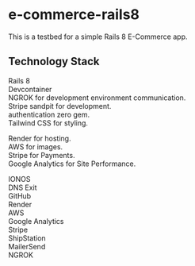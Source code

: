 # e-commerce-rails8
This is a testbed for a  simple Rails 8 E-Commerce app.

## Technology Stack

Rails 8<br>
Devcontainer<br>
NGROK for development environment communication.<br>
Stripe sandpit for development.<br>
authentication zero gem.<br>
Tailwind CSS for styling.<br>

Render for hosting.<br>
AWS for images.<br>
Stripe for Payments.<br>
Google Analytics for Site Performance.<br>

IONOS <br>
DNS Exit <br>
GitHub <br>
Render <br>
AWS <br>
Google Analytics <br>
Stripe <br>
ShipStation <br>
MailerSend <br>
NGROK <br>

